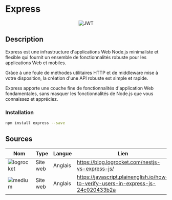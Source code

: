 # Express
<p align="center">
    <img alt="JWT" src="https://expressjs.com/images/express-facebook-share.png">
</p>

## Description
Express est une infrastructure d'applications Web Node.js minimaliste et flexible qui fournit un ensemble de fonctionnalités robuste pour les applications Web et mobiles.

Grâce à une foule de méthodes utilitaires HTTP et de middleware mise à votre disposition, la création d'une API robuste est simple et rapide.

Express apporte une couche fine de fonctionnalités d'application Web fondamentales, sans masquer les fonctionnalités de Node.js que vous connaissez et appréciez.

### Installation
``` bash
npm install express --save
```

## Sources
Nom | Type | Langue | Lien | Description | Tags | Note
--- | --- | --- | --- | --- | --- | --- 
![logrocket](https://blog.logrocket.com/wp-content/uploads/2022/09/logrocket-logo-frontend-analytics.png)|Site web|Anglais|https://blog.logrocket.com/nestjs-vs-express-js/|Nest VS Express|Comparatif|4/5|
![medium](https://img.shields.io/badge/Medium-12100E?style=for-the-badge&logo=medium&logoColor=white)|Site web|Anglais|https://javascript.plainenglish.io/how-to-verify-users-in-express-js-24c020433b2a|Vérifier un utilisateur|Guide|4/5|